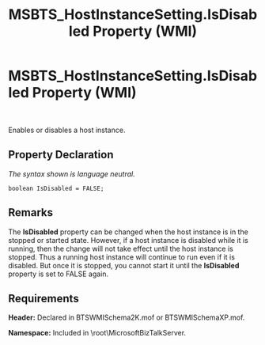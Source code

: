 ﻿---
title: MSBTS_HostInstanceSetting.IsDisabled Property (WMI)
TOCTitle: MSBTS_HostInstanceSetting.IsDisabled Property (WMI)
ms:assetid: 494a073c-0f23-465a-93bf-cf7d84cf9d94
ms:mtpsurl: https://msdn.microsoft.com/en-us/library/Aa559951(v=BTS.80)
ms:contentKeyID: 51527799
ms.date: 08/30/2017
mtps_version: v=BTS.80
---

# MSBTS\_HostInstanceSetting.IsDisabled Property (WMI)

 

Enables or disables a host instance.

## Property Declaration

*The syntax shown is language neutral.*

``` 
boolean IsDisabled = FALSE;  
```

## Remarks

The **IsDisabled** property can be changed when the host instance is in the stopped or started state. However, if a host instance is disabled while it is running, then the change will not take effect until the host instance is stopped. Thus a running host instance will continue to run even if it is disabled. But once it is stopped, you cannot start it until the **IsDisabled** property is set to FALSE again.

## Requirements

**Header:** Declared in BTSWMISchema2K.mof or BTSWMISchemaXP.mof.

**Namespace:** Included in \\root\\MicrosoftBizTalkServer.

